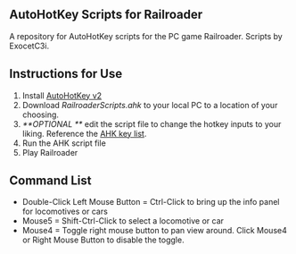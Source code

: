 ## AutoHotKey Scripts for Railroader

A repository for AutoHotKey scripts for the PC game Railroader. Scripts by ExocetC3i.

## Instructions for Use

1. Install [AutoHotKey v2](https://www.autohotkey.com/)
2. Download _RailroaderScripts.ahk_ to your local PC to a location of your choosing.
3. _**OPTIONAL **_ edit the script file to change the hotkey inputs to your liking. Reference the [AHK key list](https://www.autohotkey.com/docs/v2/KeyList.htm).
4. Run the AHK script file 
5. Play Railroader

## Command List

* Double-Click Left Mouse Button = Ctrl-Click to bring up the info panel for locomotives or cars
* Mouse5 = Shift-Ctrl-Click to select a locomotive or car
* Mouse4 = Toggle right mouse button to pan view around. Click Mouse4 or Right Mouse Button to disable the toggle.
